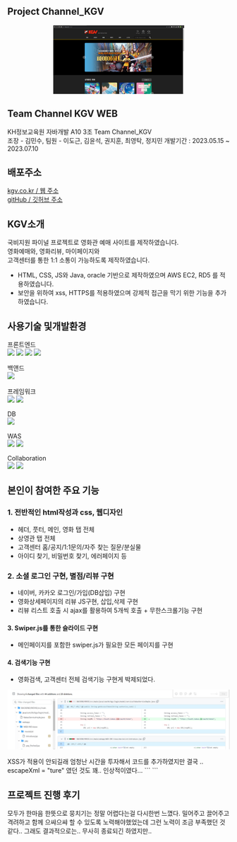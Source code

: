 ## Project Channel_KGV


<p align="center"><img src="/img/kgv2.png" /></p>

## Team Channel KGV WEB
  KH정보교육원 자바개발 A10 3조 Team Channel_KGV<br>
  조장 - 김민수, 팀원 - 이도근, 김윤석, 권지훈, 최영탁, 정지민
  개발기간 : 2023.05.15 ~ 2023.07.10

## 배포주소
 [ kgv.co.kr / 웹 주소 ](https://kgv.co.kr)<br>
 [ gitHub / 깃허브 주소 ](https://github.com/MSKY219/FINAL_PROJECT)


## KGV소개

 국비지원 파이널 프로젝트로 영화관 예매 사이트를 제작하였습니다.<br>
 영화예매와, 영화리뷰, 마이페이지와<br> 고객센터를 통한 1:1 소통이 가능하도록 제작하였습니다.
 - HTML, CSS, JS와 Java, oracle 기반으로 제작하였으며 AWS EC2, RD5 를 적용하였습니다.
 - 보안을 위하여 xss, HTTPS를 적용하였으며 강제적 접근을 막기 위한 기능을 추가하였습니다.

## 사용기술 및개발환경 

 프론트엔드<br>
  <img src="https://img.shields.io/badge/html5-E34F26?style=for-the-badge&logo=html5&logoColor=white">    <img src="https://img.shields.io/badge/css-1572B6?style=for-the-badge&logo=css3&logoColor=white">   <img src="https://img.shields.io/badge/javascript-F7DF1E?style=for-the-badge&logo=javascript&logoColor=black"> <img src="https://img.shields.io/badge/jquery-0769AD?style=for-the-badge&logo=jquery&logoColor=white">

 백앤드<br>
    <img src="https://img.shields.io/badge/java-007396?style=for-the-badge&logo=java&logoColor=white">     

 프레임워크<br>
 <img src="https://img.shields.io/badge/spring-6DB33F?style=for-the-badge&logo=spring&logoColor=white">  <img src="https://img.shields.io/badge/jquery-0769AD?style=for-the-badge&logo=jquery&logoColor=white">

 DB<br>
 <img src="https://img.shields.io/badge/oracle-F80000?style=for-the-badge&logo=oracle&logoColor=white">

 WAS<br>
 <img src="https://img.shields.io/badge/amazonaws-232F3E?style=for-the-badge&logo=amazonaws&logoColor=white">  <img src="https://img.shields.io/badge/apache tomcat-F8DC75?style=for-the-badge&logo=apachetomcat&logoColor=white">

Collaboration<br>
<img src="https://img.shields.io/badge/github-181717?style=for-the-badge&logo=github&logoColor=white"> <img src="https://img.shields.io/badge/git-F05032?style=for-the-badge&logo=git&logoColor=white">

## 본인이 참여한 주요 기능
<h3>1. 전반적인 html작성과 css, 웹디자인</h3>

  - 헤더, 풋터, 메인, 영화 탭 전체
  - 상영관 탭 전체
  - 고객센터 홈/공지/1:1문의/자주 찾는 질문/분실물
  - 아이디 찾기, 비밀번호 찾기, 에러페이지 등 </h3>

<h3>2. 소셜 로그인 구현, 별점/리뷰 구현</h3>

 - 네이버, 카카오 로그인/가입(DB삽입) 구현
 - 영화상세페이지의 리뷰 JS구현, 삽입,삭제 구현
 - 리뷰 리스트 호출 시 ajax를 활용하여 5개씩 호출 + 무한스크롤기능 구현

<h4>3. Swiper.js를 통한 슬라이드 구현 </h4>

 - 메인페이지를 포함한 swiper.js가 필요한 모든 페이지를 구현

<h4>4. 검색기능 구현</h4>

 - 영화검색, 고객센터 전체 검색기능 구현게 박제되었다.
<p align="center"><img src="/img/babo.png" /></p>
XSS가 적용이 안되길래 엄청난 시간을 투자해서 코드를 추가하였지만 결국 .. escapeXml = "ture" 였던 것도 꽤..
인상적이였다...
```
<c:out value="${review.revContent}" escapeXml="ture" />
```


## 프로젝트 진행 후기

모두가 한마음 한뜻으로 뭉치기는 정말 어렵다는걸 다시한번 느꼈다.
밀어주고 끌어주고 격려하고 함께 으쌰으쌰 할 수 있도록 노력해야했었는데 그런 노력이 조금 부족했던 것 같다..
그래도 결과적으로는.. 무사히 종료되긴 하였지만.. 
